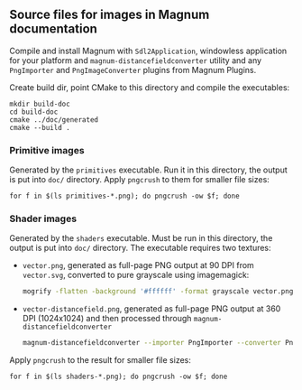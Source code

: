 Source files for images in Magnum documentation
-----------------------------------------------

Compile and install Magnum with `Sdl2Application`, windowless application for
your platform and `magnum-distancefieldconverter` utility and any `PngImporter`
and `PngImageConverter` plugins from Magnum Plugins.

Create build dir, point CMake to this directory and compile the executables:

    mkdir build-doc
    cd build-doc
    cmake ../doc/generated
    cmake --build .

### Primitive images

Generated by the `primitives` executable. Run it in this directory, the output
is put into `doc/` directory. Apply `pngcrush` to them for smaller file sizes:

    for f in $(ls primitives-*.png); do pngcrush -ow $f; done

### Shader images

Generated by the `shaders` executable. Must be run in this directory, the
output is put into `doc/` directory. The executable requires two textures:

-   `vector.png`, generated as full-page PNG output at 90 DPI from `vector.svg`,
    converted to pure grayscale using imagemagick:

    ```bash
    mogrify -flatten -background '#ffffff' -format grayscale vector.png
    ```

-   `vector-distancefield.png`, generated as full-page PNG output at 360 DPI
    (1024x1024) and then processed through `magnum-distancefieldconverter`

    ```bash
    magnum-distancefieldconverter --importer PngImporter --converter PngImageConverter --output-size "64 64" --radius 16 vector-src.png vector-distancefield.png
    ```
Apply `pngcrush` to the result for smaller file sizes:

    for f in $(ls shaders-*.png); do pngcrush -ow $f; done
